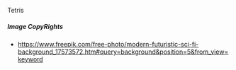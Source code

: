 Tetris


##### Image CopyRights
- https://www.freepik.com/free-photo/modern-futuristic-sci-fi-background_17573572.htm#query=background&position=5&from_view=keyword